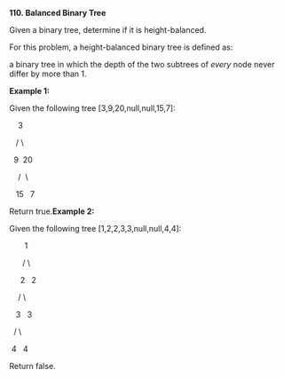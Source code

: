 **110. Balanced Binary Tree**

Given a binary tree, determine if it is height-balanced.

For this problem, a height-balanced binary tree is defined as:

a binary tree in which the depth of the two subtrees of _every_ node never differ by more than 1.

**Example 1:**

Given the following tree [3,9,20,null,null,15,7]:

    3

   / \

  9  20

    /  \

   15   7

Return true.**Example 2:**

Given the following tree [1,2,2,3,3,null,null,4,4]:

       1

      / \

     2   2

    / \

   3   3

  / \

 4   4

Return false.
